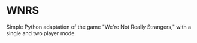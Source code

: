 # WNRS
Simple Python adaptation of the game "We're Not Really Strangers," with a single and two player mode.
